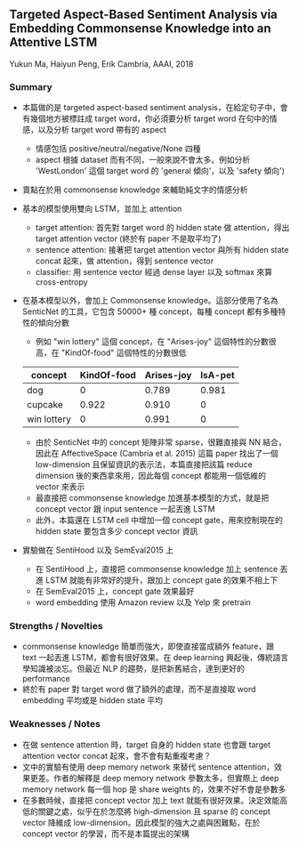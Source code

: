 ## Targeted Aspect-Based Sentiment Analysis via Embedding Commonsense Knowledge into an Attentive LSTM

Yukun Ma, Haiyun Peng, Erik Cambria, AAAI, 2018

### Summary
- 本篇做的是 targeted aspect-based sentiment analysis，在給定句子中，會有幾個地方被標註成 target word，你必須要分析 target word 在句中的情感，以及分析 target word 帶有的 aspect 
	- 情感包括 positive/neutral/negative/None 四種
	- aspect 根據 dataset 而有不同，一般來說不會太多。例如分析 'WestLondon' 這個 target word 的 'general 傾向'，以及 'safety 傾向')
- 賣點在於用 commonsense knowledge 來輔助純文字的情感分析
- 基本的模型使用雙向 LSTM，並加上 attention
	- target attention: 首先對 target word 的 hidden state 做 attention，得出 target attention vector (終於有 paper 不是取平均了) 
	- sentence attention: 接著把 target attention vector 與所有 hidden state concat 起來，做 attention，得到 sentence vector
	- classifier: 用 sentence vector 經過 dense layer 以及 softmax 來算 cross-entropy
- 在基本模型以外，會加上 Commonsense knowledge。這部分使用了名為 SenticNet 的工具，它包含 50000+ 種 concept，每種 concept 都有多種特性的傾向分數
	- 例如 "win lottery" 這個 concept，在 "Arises-joy" 這個特性的分數很高，在 "KindOf-food" 這個特性的分數很低

	 | concept | KindOf-food | Arises-joy | IsA-pet
	 | ------- | ----------- | ---------- | -------
	 | dog     | 0           | 0.789      | 0.981
	 | cupcake | 0.922       | 0.910      | 0
	 | win lottery | 0       | 0.991      | 0
        
	- 由於 SenticNet 中的 concept 矩陣非常 sparse，很難直接與 NN 結合，因此在 AffectiveSpace (Cambria et al. 2015) 這篇 paper 找出了一個 low-dimension 且保留資訊的表示法，本篇直接把該篇 reduce dimension 後的東西拿來用，因此每個 concept 都能用一個低維的 vector 來表示
    
	- 最直接把 commonsense knowledge 加進基本模型的方式，就是把 concept vector 跟 input sentence 一起丟進 LSTM
	- 此外，本篇還在 LSTM cell 中增加一個 concept gate，用來控制現在的 hidden state 要包含多少 concept vector 資訊
- 實驗做在 SentiHood 以及 SemEval2015 上
	- 在 SentiHood 上，直接把 commonsense knowledge 加上 sentence 丟進 LSTM 就能有非常好的提升，跟加上 concept gate 的效果不相上下
	- 在 SemEval2015 上，concept gate 效果最好
	- word embedding 使用 Amazon review 以及 Yelp 來 pretrain

### Strengths / Novelties
- commonsense knowledge 簡單而強大，即使直接當成額外 feature，跟 text 一起丟進 LSTM，都會有很好效果。在 deep learning 興起後，傳統語言學知識被淡忘。但最近 NLP 的趨勢，是把新舊結合，達到更好的 performance
- 終於有 paper 對 target word 做了額外的處理，而不是直接取 word embedding 平均或是 hidden state 平均

### Weaknesses / Notes
- 在做 sentence attention 時，target 自身的 hidden state 也會跟 target attention vector concat 起來，會不會有點重複考慮？
- 文中的實驗有使用 deep memory network 來替代 sentence attention，效果更差。作者的解釋是 deep memory network 參數太多，但實際上 deep memory network 每一個 hop 是 share weights 的，效果不好不會是參數多
- 在多數時候，直接把 concept vector 加上 text 就能有很好效果。決定效能高低的關鍵之處，似乎在於怎麼將 high-dimension 且 sparse 的 concept vector 降維成 low-dimension。因此模型的強大之處與困難點，在於 concept vector 的學習，而不是本篇提出的架構

